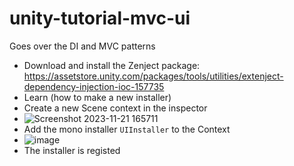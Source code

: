 # unity-tutorial-mvc-ui
Goes over the DI and MVC patterns

- Download and install the Zenject package: https://assetstore.unity.com/packages/tools/utilities/extenject-dependency-injection-ioc-157735
- Learn (how to make a new installer)
- Create a new Scene context in the inspector 
- ![Screenshot 2023-11-21 165711](https://github.com/wes-kay/unity-tutorial-mvc-ui/assets/40011470/88192916-8676-4897-911a-e4262cae0981)
- Add the mono installer `UIInstaller` to the Context
- ![image](https://github.com/wes-kay/unity-tutorial-mvc-ui/assets/40011470/6d627c83-28b3-4c95-b247-4dcd6f2a06e3)
- The installer is registed
